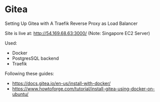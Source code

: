 # Gitea
Setting Up Gitea with A Traefik Reverse Proxy as Load Balancer

Site is live at: http://54.169.68.63:3000/ (Note: Singapore EC2 Server)

Used:
 - Docker
 - PostgresSQL backend
 - Traefik
 
Following these guides:
 - https://docs.gitea.io/en-us/install-with-docker/
 - https://www.howtoforge.com/tutorial/install-gitea-using-docker-on-ubuntu/

